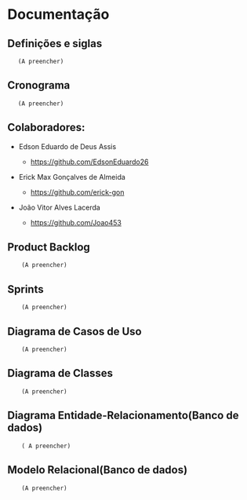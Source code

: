 #   Documentação 


##  Definições e siglas
       (A preencher)
       
##  Cronograma
       (A preencher)
       
##  Colaboradores:

- Edson Eduardo de Deus Assis 
  - https://github.com/EdsonEduardo26
- Erick Max Gonçalves de Almeida
  - https://github.com/erick-gon

- João Vitor Alves Lacerda
  - https://github.com/Joao453

##  Product Backlog
        (A preencher)

##  Sprints
        (A preencher) 

##  Diagrama de Casos de Uso
        (A preencher) 

## Diagrama de Classes
        (A preencher)

## Diagrama Entidade-Relacionamento(Banco de dados)
        ( A preencher) 

## Modelo Relacional(Banco de dados) 
        (A preencher) 

